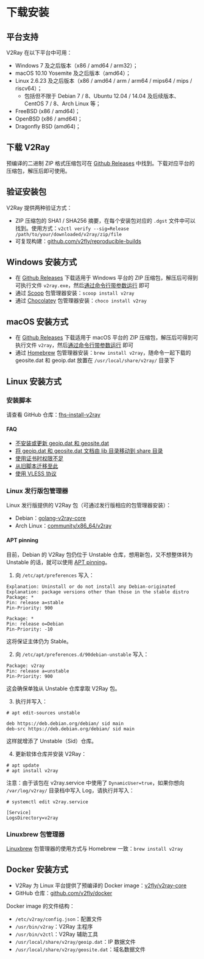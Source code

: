# 下载安装

## 平台支持

V2Ray 在以下平台中可用：

* Windows 7 及之后版本（x86 / amd64 / arm32）；
* macOS 10.10 Yosemite 及之后版本（amd64）；
* Linux 2.6.23 及之后版本（x86 / amd64 / arm / arm64 / mips64 / mips / riscv64）；
  * 包括但不限于 Debian 7 / 8、Ubuntu 12.04 / 14.04 及后续版本、CentOS 7 / 8、Arch Linux 等；
* FreeBSD (x86 / amd64)；
* OpenBSD (x86 / amd64)；
* Dragonfly BSD (amd64)；

## 下载 V2Ray

预编译的二进制 ZIP 格式压缩包可在 [Github Releases](https://github.com/v2fly/v2ray-core/releases) 中找到。下载对应平台的压缩包，解压后即可使用。

## 验证安装包

V2Ray 提供两种验证方式：

* ZIP 压缩包的 SHA1 / SHA256 摘要，在每个安装包对应的 `.dgst` 文件中可以找到。使用方式：`v2ctl verify --sig=Release /path/to/your/downloaded/v2ray/zip/file`
* 可复现构建：[github.com/v2fly/reproducible-builds](https://github.com/v2fly/reproducible-builds)

## Windows 安装方式

* 在 [Github Releases](https://github.com/v2fly/v2ray-core/releases) 下载适用于 Windows 平台的 ZIP 压缩包，解压后可得到可执行文件 `v2ray.exe`，然后[通过命令行带参数运行](command.md) 即可
* 通过 [Scoop](https://scoop.sh) 包管理器安装：`scoop install v2ray`
* 通过 [Chocolatey](https://chocolatey.org) 包管理器安装：`choco install v2ray`

## macOS 安装方式

* 在 [Github Releases](https://github.com/v2fly/v2ray-core/releases) 下载适用于 macOS 平台的 ZIP 压缩包，解压后可得到可执行文件 `v2ray`，然后[通过命令行带参数运行](command.md) 即可
* 通过 [Homebrew](https://brew.sh) 包管理器安装：`brew install v2ray`，随命令一起下载的 geosite.dat 和 geoip.dat 放置在 `/usr/local/share/v2ray/` 目录下

## Linux 安装方式

### 安装脚本

请查看 GitHub 仓库：[fhs-install-v2ray](https://github.com/v2fly/fhs-install-v2ray)

#### FAQ

* [不安装或更新 geoip.dat 和 geosite.dat](https://github.com/v2fly/fhs-install-v2ray/wiki/Do-not-install-or-update-geoip.dat-and-geosite.dat)
* [将 geoip.dat 和 geosite.dat 文档由 lib 目录移动到 share 目录](https://github.com/v2fly/fhs-install-v2ray/wiki/Move-.dat-files-from-lib-directory-to-share-directory)
* [使用证书时权限不足](https://github.com/v2fly/fhs-install-v2ray/wiki/Insufficient-permissions-when-using-certificates)
* [从旧脚本迁移至此](https://github.com/v2fly/fhs-install-v2ray/wiki/Migrate-from-the-old-script-to-this)
* [使用 VLESS 协议](https://github.com/v2fly/fhs-install-v2ray/wiki/To-use-the-VLESS-protocol)

### Linux 发行版包管理器

Linux 发行版提供的 V2Ray 包（可通过发行版相应的包管理器安装）：

* Debian：[golang-v2ray-core](https://tracker.debian.org/pkg/golang-v2ray-core)
* Arch Linux：[community/x86_64/v2ray](https://www.archlinux.org/packages/community/x86_64/v2ray/)

#### APT pinning

目前，Debian 的 V2Ray 包仍位于 Unstable 仓库，想用新包，又不想整体转为 Unstable 的话，就可以使用 [APT pinning](https://wiki.debian.org/AptConfiguration)。

1. 向 `/etc/apt/preferences` 写入：

```
Explanation: Uninstall or do not install any Debian-originated
Explanation: package versions other than those in the stable distro
Package: *
Pin: release a=stable
Pin-Priority: 900

Package: *
Pin: release o=Debian
Pin-Priority: -10
```

这将保证主体仍为 Stable。

2. 向 `/etc/apt/preferences.d/90debian-unstable` 写入：

```
Package: v2ray
Pin: release a=unstable
Pin-Priority: 900
```

这会确保单独从 Unstable 仓库拿取 V2Ray 包。

3. 执行并写入：

```
# apt edit-sources unstable

deb https://deb.debian.org/debian/ sid main
deb-src https://deb.debian.org/debian/ sid main
```

这样就增添了 Unstable（Sid）仓库。

4. 更新软体仓库并安装 V2Ray：

```
# apt update
# apt install v2ray
```

注意：由于该包在 v2ray.service 中使用了 `DynamicUser=true`，如果你想向 `/var/log/v2ray/` 目录档中写入 Log，请执行并写入：

```
# systemctl edit v2ray.service

[Service]
LogsDirectory=v2ray
```

### Linuxbrew 包管理器

[Linuxbrew](https://github.com/Homebrew/linuxbrew-core) 包管理器的使用方式与 Homebrew 一致：`brew install v2ray`

## Docker 安装方式

* V2Ray 为 Linux 平台提供了预编译的 Docker image：[v2fly/v2ray-core](https://hub.docker.com/r/v2fly/v2fly-core)
* GitHub 仓库：[github.com/v2fly/docker](https://github.com/v2fly/docker)

Docker image 的文件结构：

* `/etc/v2ray/config.json`：配置文件
* `/usr/bin/v2ray`：V2Ray 主程序
* `/usr/bin/v2ctl`：V2Ray 辅助工具
* `/usr/local/share/v2ray/geoip.dat`：IP 数据文件
* `/usr/local/share/v2ray/geosite.dat`：域名数据文件
